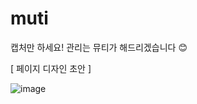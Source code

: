 # muti

캡처만 하세요! 관리는 뮤티가 해드리겠습니다 😊

[ 페이지 디자인 초안 ]

![image](https://github.com/kjeongh/muti/assets/88549117/ef528c5d-02d0-431f-82aa-0435269eecbf)

